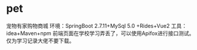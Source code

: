 # pet
宠物有家购物商城
环境：SpringBoot 2.7.11+MySql 5.0 +Rides+Vue2
工具：idea+Maven+npm
前端页面在学校学习弄丢了，可以使用Apifox进行接口测试。仅为学习记录大佬不要下载。
